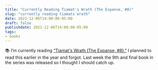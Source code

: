 ```yaml
---
title: "Currently Reading Tiamat's Wrath (The Expanse, #8)"
slug: "currently reading tiamats wrath"
date: 2021-12-06T14:00:00-05:00
draft: false
publishdate: 2021-12-06T14:00:00-05:00
tags:
- books
---
```


📚 I’m currently reading [“Tiamat's Wrath (The Expanse, #8).”][1] I planned to read this earlier in the year and forgot. Last week the 9th and final book in the series was released so I thought I should catch up.

[1]: https://bookshop.org/a/11073/9780316332897
